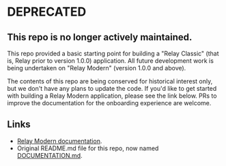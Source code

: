 # DEPRECATED

## This repo is no longer actively maintained.

This repo provided a basic starting point for building a "Relay Classic" (that is, Relay prior to version 1.0.0) application. All future development work is being undertaken on "Relay Modern" (version 1.0.0 and above).

The contents of this repo are being conserved for historical interest only, but we don't have any plans to update the code. If you'd like to get started with building a Relay Modern application, please see the link below. PRs to improve the documentation for the onboarding experience are welcome.

## Links

- [Relay Modern documentation](https://facebook.github.io/relay/docs/relay-modern.html).
- Original README.md file for this repo, now named [DOCUMENTATION.md](./DOCUMENTATION.md).
